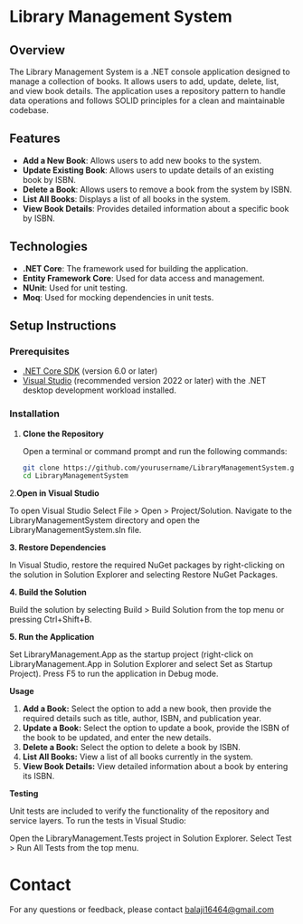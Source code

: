 # Library Management System

## Overview

The Library Management System is a .NET console application designed to manage a collection of books. It allows users to add, update, delete, list, and view book details. The application uses a repository pattern to handle data operations and follows SOLID principles for a clean and maintainable codebase.

## Features

- **Add a New Book**: Allows users to add new books to the system.
- **Update Existing Book**: Allows users to update details of an existing book by ISBN.
- **Delete a Book**: Allows users to remove a book from the system by ISBN.
- **List All Books**: Displays a list of all books in the system.
- **View Book Details**: Provides detailed information about a specific book by ISBN.

## Technologies

- **.NET Core**: The framework used for building the application.
- **Entity Framework Core**: Used for data access and management.
- **NUnit**: Used for unit testing.
- **Moq**: Used for mocking dependencies in unit tests.

## Setup Instructions

### Prerequisites

- [.NET Core SDK](https://dotnet.microsoft.com/download) (version 6.0 or later)
- [Visual Studio](https://visualstudio.microsoft.com/) (recommended version 2022 or later) with the .NET desktop development workload installed.

### Installation

1. **Clone the Repository**

   Open a terminal or command prompt and run the following commands:

   ```bash
   git clone https://github.com/yourusername/LibraryManagementSystem.git
   cd LibraryManagementSystem

2.**Open in Visual Studio**

  To open Visual Studio  Select File > Open > Project/Solution.
  Navigate to the LibraryManagementSystem directory and open the LibraryManagementSystem.sln file.

**3. Restore Dependencies**

  In Visual Studio, restore the required NuGet packages by right-clicking on the solution in Solution Explorer and selecting Restore NuGet Packages.

**4. Build the Solution**

   Build the solution by selecting Build > Build Solution from the top menu or pressing Ctrl+Shift+B.

**5. Run the Application**

  Set LibraryManagement.App as the startup project (right-click on LibraryManagement.App in Solution Explorer and select Set as Startup Project).
  Press F5 to run the application in Debug mode.
  
**Usage**

1. **Add a Book:** Select the option to add a new book, then provide the required details such as title, author, ISBN, and publication year. 
2. **Update a Book:** Select the option to update a book, provide the ISBN of the book to be updated, and enter the new details.
3. **Delete a Book:** Select the option to delete a book by ISBN.
4. **List All Books:** View a list of all books currently in the system.
5. **View Book Details:** View detailed information about a book by entering its ISBN.

**Testing**

Unit tests are included to verify the functionality of the repository and service layers. To run the tests in Visual Studio:

Open the LibraryManagement.Tests project in Solution Explorer.
Select Test > Run All Tests from the top menu.

# Contact
For any questions or feedback, please contact balaji16464@gmail.com
